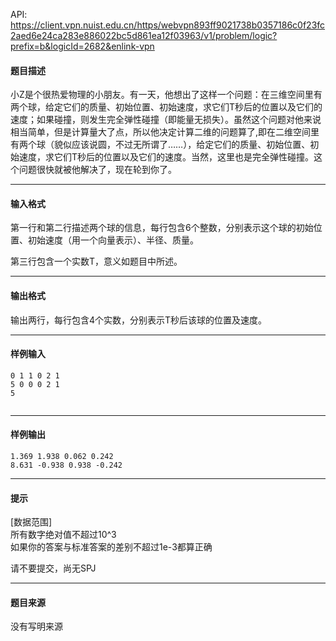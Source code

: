 API: https://client.vpn.nuist.edu.cn/https/webvpn893ff9021738b0357186c0f23fc2aed6e24ca283e886022bc5d861ea12f03963/v1/problem/logic?prefix=b&logicId=2682&enlink-vpn

#### 题目描述

小Z是个很热爱物理的小朋友。有一天，他想出了这样一个问题：在三维空间里有两个球，给定它们的质量、初始位置、初始速度，求它们T秒后的位置以及它们的速度；如果碰撞，则发生完全弹性碰撞（即能量无损失）。虽然这个问题对他来说相当简单，但是计算量大了点，所以他决定计算二维的问题算了,即在二维空间里有两个球（貌似应该说圆，不过无所谓了……），给定它们的质量、初始位置、初始速度，求它们T秒后的位置以及它们的速度。当然，这里也是完全弹性碰撞。这个问题很快就被他解决了，现在轮到你了。

---

#### 输入格式

第一行和第二行描述两个球的信息，每行包含6个整数，分别表示这个球的初始位置、初始速度（用一个向量表示）、半径、质量。

第三行包含一个实数T，意义如题目中所述。

---

#### 输出格式

 输出两行，每行包含4个实数，分别表示T秒后该球的位置及速度。

---

#### 样例输入
```
0 1 1 0 2 1 
5 0 0 0 2 1 
5 
 

```

---

#### 样例输出
```
1.369 1.938 0.062 0.242 
8.631 -0.938 0.938 -0.242

```

---

#### 提示

\[数据范围\]  
所有数字绝对值不超过10^3  
如果你的答案与标准答案的差别不超过1e-3都算正确

请不要提交，尚无SPJ

---

#### 题目来源

没有写明来源